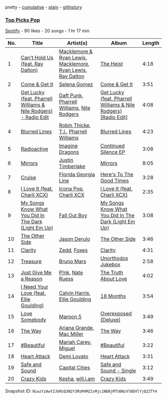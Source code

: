pretty - [cumulative](/playlists/cumulative/3xGWOQUB6jgHd4PLVQvbfG.md) - [plain](/playlists/plain/3xGWOQUB6jgHd4PLVQvbfG) - [githistory](https://github.githistory.xyz/mackorone/spotify-playlist-archive/blob/main/playlists/plain/3xGWOQUB6jgHd4PLVQvbfG)

### [Top Picks Pop](https://open.spotify.com/playlist/3xGWOQUB6jgHd4PLVQvbfG)

> 

[Spotify](https://open.spotify.com/user/spotify) - 90 likes - 20 songs - 1 hr 17 min

| No. | Title | Artist(s) | Album | Length |
|---|---|---|---|---|
| 1 | [Can't Hold Us \(feat\. Ray Dalton\)](https://open.spotify.com/track/3bidbhpOYeV4knp8AIu8Xn) | [Macklemore & Ryan Lewis](https://open.spotify.com/artist/5BcAKTbp20cv7tC5VqPFoC), [Macklemore](https://open.spotify.com/artist/3JhNCzhSMTxs9WLGJJxWOY), [Ryan Lewis](https://open.spotify.com/artist/4myTppRgh0rojLxx8RycOp), [Ray Dalton](https://open.spotify.com/artist/4e0nWw2r4BoQSKPQ2zpU13) | [The Heist](https://open.spotify.com/album/76FXHQhTuT4QMIxfL09gX8) | 4:18 |
| 2 | [Come & Get It](https://open.spotify.com/track/7Gkphzdh5ouurEt7JT49Yu) | [Selena Gomez](https://open.spotify.com/artist/0C8ZW7ezQVs4URX5aX7Kqx) | [Come & Get It](https://open.spotify.com/album/3tzEqPHGtSXywFQoAtYMia) | 3:51 |
| 3 | [Get Lucky \(feat\. Pharrell Williams & Nile Rodgers\) \- Radio Edit](https://open.spotify.com/track/2Foc5Q5nqNiosCNqttzHof) | [Daft Punk](https://open.spotify.com/artist/4tZwfgrHOc3mvqYlEYSvVi), [Pharrell Williams](https://open.spotify.com/artist/2RdwBSPQiwcmiDo9kixcl8), [Nile Rodgers](https://open.spotify.com/artist/3yDIp0kaq9EFKe07X1X2rz) | [Get Lucky \(feat\. Pharrell Williams & Nile Rodgers\) \[Radio Edit\]](https://open.spotify.com/album/2ePFIvZKMe8zefATp9ofFA) | 4:08 |
| 4 | [Blurred Lines](https://open.spotify.com/track/0XzkemXSiXJa7VgDFPfU4S) | [Robin Thicke](https://open.spotify.com/artist/0ZrpamOxcZybMHGg1AYtHP), [T.I.](https://open.spotify.com/artist/4OBJLual30L7gRl5UkeRcT), [Pharrell Williams](https://open.spotify.com/artist/2RdwBSPQiwcmiDo9kixcl8) | [Blurred Lines](https://open.spotify.com/album/2160bNuBZNQmpeBn99Dmis) | 4:23 |
| 5 | [Radioactive](https://open.spotify.com/track/6VvLaPlFhhSNHKk4exLUx8) | [Imagine Dragons](https://open.spotify.com/artist/53XhwfbYqKCa1cC15pYq2q) | [Continued Silence EP](https://open.spotify.com/album/5eJa2BP7rrqkrpFpTiANPg) | 3:08 |
| 6 | [Mirrors](https://open.spotify.com/track/03gqZZavMKhWbSjdQvpF6O) | [Justin Timberlake](https://open.spotify.com/artist/31TPClRtHm23RisEBtV3X7) | [Mirrors](https://open.spotify.com/album/2OMDL0qyQF7nk2tRJE8RmD) | 8:05 |
| 7 | [Cruise](https://open.spotify.com/track/0i5el041vd6nxrGEU8QRxy) | [Florida Georgia Line](https://open.spotify.com/artist/3b8QkneNDz4JHKKKlLgYZg) | [Here's To The Good Times](https://open.spotify.com/album/5MH765pytbQasmDxXArTah) | 3:28 |
| 8 | [I Love It \(feat\. Charli XCX\)](https://open.spotify.com/track/3VZQshi4COChhXaz7cLP02) | [Icona Pop](https://open.spotify.com/artist/1VBflYyxBhnDc9uVib98rw), [Charli XCX](https://open.spotify.com/artist/25uiPmTg16RbhZWAqwLBy5) | [I Love It \(feat\. Charli XCX\)](https://open.spotify.com/album/5hf74KpfuwSJXVs85k3dVI) | 2:35 |
| 9 | [My Songs Know What You Did In The Dark \(Light Em Up\)](https://open.spotify.com/track/2COhljkZObSdthS0NG5s3B) | [Fall Out Boy](https://open.spotify.com/artist/4UXqAaa6dQYAk18Lv7PEgX) | [My Songs Know What You Did In The Dark \(Light Em Up\)](https://open.spotify.com/album/0L56YbQhfJpw5XhXM3Jrxh) | 3:08 |
| 10 | [The Other Side](https://open.spotify.com/track/4CLZ3D2RCI5ZCfB51D6NwB) | [Jason Derulo](https://open.spotify.com/artist/07YZf4WDAMNwqr4jfgOZ8y) | [The Other Side](https://open.spotify.com/album/2ejPQTLiU87009N1BG2Th0) | 3:46 |
| 11 | [Clarity](https://open.spotify.com/track/0VGrgE7GbWaINRnh1bR4k9) | [Zedd](https://open.spotify.com/artist/2qxJFvFYMEDqd7ui6kSAcq), [Foxes](https://open.spotify.com/artist/7qRll6DYV06u2VuRPAVqug) | [Clarity](https://open.spotify.com/album/0C6m4LiyUwsLI0eK6kJyeh) | 4:31 |
| 12 | [Treasure](https://open.spotify.com/track/55h7vJchibLdUkxdlX3fK7) | [Bruno Mars](https://open.spotify.com/artist/0du5cEVh5yTK9QJze8zA0C) | [Unorthodox Jukebox](https://open.spotify.com/album/58ufpQsJ1DS5kq4hhzQDiI) | 2:58 |
| 13 | [Just Give Me a Reason](https://open.spotify.com/track/1qHaLcG3LOeh6ZB8vii5ZZ) | [P!nk](https://open.spotify.com/artist/1KCSPY1glIKqW2TotWuXOR), [Nate Ruess](https://open.spotify.com/artist/1qUjOF5fzrpoNycD36b2jZ) | [The Truth About Love](https://open.spotify.com/album/2rBb9rAEuMC8VH9uk7js3e) | 4:02 |
| 14 | [I Need Your Love \(feat\. Ellie Goulding\)](https://open.spotify.com/track/05SBRd4fXgn8FX7bf8BCAE) | [Calvin Harris](https://open.spotify.com/artist/7CajNmpbOovFoOoasH2HaY), [Ellie Goulding](https://open.spotify.com/artist/0X2BH1fck6amBIoJhDVmmJ) | [18 Months](https://open.spotify.com/album/7w19PFbxAjwZ7UVNp9z0uT) | 3:54 |
| 15 | [Love Somebody](https://open.spotify.com/track/0HnaqUxvHP5LaWdmWwJpiS) | [Maroon 5](https://open.spotify.com/artist/04gDigrS5kc9YWfZHwBETP) | [Overexposed \(Deluxe\)](https://open.spotify.com/album/7i1Ej2Ix9aIiLKqhNwAB2l) | 3:49 |
| 16 | [The Way](https://open.spotify.com/track/6csiA8EczbxAHDewDL7QQl) | [Ariana Grande](https://open.spotify.com/artist/66CXWjxzNUsdJxJ2JdwvnR), [Mac Miller](https://open.spotify.com/artist/4LLpKhyESsyAXpc4laK94U) | [The Way](https://open.spotify.com/album/4ePwm41SXEGB2yOKGtSkG2) | 3:46 |
| 17 | [\#Beautiful](https://open.spotify.com/track/3zt5ApnBLg9odHEDOd24IM) | [Mariah Carey](https://open.spotify.com/artist/4iHNK0tOyZPYnBU7nGAgpQ), [Miguel](https://open.spotify.com/artist/360IAlyVv4PCEVjgyMZrxK) | [\#Beautiful](https://open.spotify.com/album/3qoA4NIbueh1SB7HBuUKZ8) | 3:22 |
| 18 | [Heart Attack](https://open.spotify.com/track/7ukQvPuGUBZt88WveKBGAD) | [Demi Lovato](https://open.spotify.com/artist/6S2OmqARrzebs0tKUEyXyp) | [Heart Attack](https://open.spotify.com/album/54tUUpRaSWBXmyDFkVMgrb) | 3:31 |
| 19 | [Safe and Sound](https://open.spotify.com/track/3DgpQf1o0LA2okhrXsPxYF) | [Capital Cities](https://open.spotify.com/artist/4gwpcMTbLWtBUlOijbVpuu) | [Safe and Sound \- Single](https://open.spotify.com/album/0GvUUFP8nAtHo8i2qV1smI) | 3:12 |
| 20 | [Crazy Kids](https://open.spotify.com/track/19vqpjwWDbPmizICIUFinw) | [Kesha](https://open.spotify.com/artist/6LqNN22kT3074XbTVUrhzX), [will.i.am](https://open.spotify.com/artist/085pc2PYOi8bGKj0PNjekA) | [Crazy Kids](https://open.spotify.com/album/4spdGzu7F3JGKu26UHLUV2) | 3:49 |

Snapshot ID: `NiwzYzAwY2JkMzQ3N2Y3MzM4M2IxMjc1NDBjMTU0NzVlNDVlYjQ2ZTY4`
